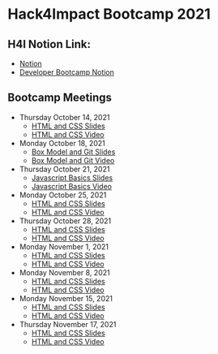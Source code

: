 # Hack4Impact Bootcamp 2021

## H4I Notion Link:
- [Notion](https://www.notion.so/California-Polytechnic-State-University-d69e4ec41e1f47bebea58c7c41464021)
- [Developer Bootcamp Notion](https://www.notion.so/Developer-Bootcamp-2021-7c97523fb0814ac39e5706b0795abda8)

## Bootcamp Meetings
- Thursday October 14, 2021
    - [HTML and CSS Slides]()
    - [HTML and CSS Video]()
- Monday October 18, 2021
    - [Box Model and Git Slides]()
    - [Box Model and Git Video]()
- Thursday October 21, 2021
    - [Javascript Basics Slides]()
    - [Javascript Basics Video]()
- Monday October 25, 2021
    - [HTML and CSS Slides]()
    - [HTML and CSS Video]()
- Thursday October 28, 2021
    - [HTML and CSS Slides]()
    - [HTML and CSS Video]()
- Monday November 1, 2021
    - [HTML and CSS Slides]()
    - [HTML and CSS Video]()
- Monday November 8, 2021
    - [HTML and CSS Slides]()
    - [HTML and CSS Video]()
- Monday November 15, 2021
    - [HTML and CSS Slides]()
    - [HTML and CSS Video]()
- Thursday November 17, 2021
    - [HTML and CSS Slides]()
    - [HTML and CSS Video]()
